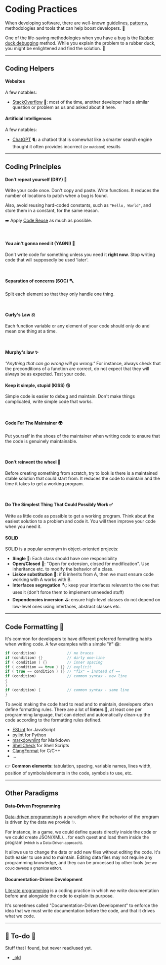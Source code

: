 # Coding Practices

<div class="row row-cols-md-2"><div>

When developing software, there are well-known guidelines, [patterns](../dp/index.md), methodologies and tools that can help boost developers. 🥇
</div><div>

One of the life-saving methodologies when you have a bug is the [Rubber duck debugging](https://en.wikipedia.org/wiki/Rubber_duck_debugging) method. While you explain the problem to a rubber duck, you might be enlightened and find the solution. 🦆
</div></div>

<hr class="sep-both">

## Coding Helpers

<div class="row row-cols-md-2"><div>

#### Websites

A few notables:

* [StackOverflow](https://stackoverflow.com/) 🍹: most of the time, another developer had a similar question or problem as us and asked about it here.
</div><div>

#### Artificial Intelligences

A few notables:

* [ChatGPT](https://chat.openai.com/) 🐈: a chatbot that is somewhat like a smarter search engine thought it often provides incorrect <small>(or outdated)</small> results
</div></div>

<hr class="sep-both">

## Coding Principles

<div class="row row-cols-md-2"><div>

#### Don’t repeat yourself (DRY) 🎰

Write your code once. Don't copy and paste. Write functions. It reduces the number of locations to patch when a bug is found.

Also, avoid reusing hard-coded constants, such as `"Hello, World"`, and store them in a constant, for the same reason.

➡️ Apply [Code Reuse](https://en.wikipedia.org/wiki/Code_reuse) as much as possible.

<br>

#### You ain't gonna need it (YAGNI) 🚮

Don't write code for something unless you need it **right now**. Stop writing code that will supposedly be used 'later'.

<br>

#### Separation of concerns (SOC) 🪓

Split each element so that they only handle one thing.

<br>

#### Curly's Law ⚖️

Each function variable or any element of your code should only do and mean one thing at a time.

<br>

#### Murphy's law ✨

*"Anything that can go wrong will go wrong."* For instance, always check that the preconditions of a function are correct, do not expect that they will always be as expected. Test your code.
</div><div>

#### Keep it simple, stupid (KISS) 😘

Simple code is easier to debug and maintain. Don't make things complicated, write simple code that works.

<br>

#### Code For The Maintainer 🌍

Put yourself in the shoes of the maintainer when writing code to ensure that the code is genuinely maintainable.

<br>

#### Don't reinvent the wheel 🛞

Before creating something from scratch, try to look is there is a maintained stable solution that could start from. It reduces the code to maintain and the time it takes to get a working program. 

<br>

#### Do The Simplest Thing That Could Possibly Work ✅

Write as little code as possible to get a working program. Think about the easiest solution to a problem and code it. You will then improve your code when you need it.

#### SOLID

SOLID is a popular acronym in object-oriented projects:

* **Single** 📝: Each class should have one responsibility
* **Open/Closed** 🥨: "Open for extension, closed for modification". Use inheritance etc. to modify the behavior of a class.
* **Liskov substitution** 👻: if B inherits from A, then we must ensure code working with A works with B.
* **Interfaces segregation** 🪓: keep your interfaces  relevant to the one that uses it (don't force them to implement unneeded stuff)
* **Dependencies inversion** ⛳: ensure high-level classes do not depend on low-level ones using interfaces, abstract classes etc.
</div></div>

<hr class="sep-both">

## Code Formatting 🧼

<div class="row row-cols-md-2"><div>

It's common for developers to have different preferred formatting habits when writing code. A few examples with a simple "if" 😱:

```c
if (condition)              // no braces
if (condition) {}           // dirty one-line
if ( condition ) {}         // inner spacing
if ( condition == true ) {} // explicit 
if ( true == condition ) {} // "fix" = instead of ==
if (condition)              // common syntax - new line
{
}
if (condition) {            // common syntax - same line
}
```
</div><div>

To avoid making the code hard to read and to maintain, developers often define formatting rules. There are a lot of **linters** 🫧, at least one per programming language, that can detect and automatically clean-up the code according to the formatting rules defined.

* [ESLint](https://eslint.org/) for JavaScript
* [pylint](https://pylint.org/) for Python
* [markdownlint](https://github.com/DavidAnson/markdownlint) for Markdown
* [ShellCheck](https://www.shellcheck.net/) for Shell Scripts
* [ClangFormat](https://clang.llvm.org/docs/ClangFormat.html) for C/C++
* ...

👉 **Common elements**: tabulation, spacing, variable names, lines width, position of symbols/elements in the code, symbols to use, etc.
</div></div>

<hr class="sep-both">

## Other Paradigms

<div class="row row-cols-md-2"><div>

#### Data-Driven Programming

[Data-driven programming](https://en.wikipedia.org/wiki/Data-driven_programming) is a paradigm where the behavior of the program is driven by the data we provide ✨.

For instance, in a game, we could define quests directly inside the code or we could create JSON/XML/... for each quest and load them inside the program <small>(which is a Data-Driven approach)</small>. 

It allows us to change the data or add new files without editing the code. It's both easier to use and to maintain. Editing data files may not require  any programming knowledge, and they can be processed by other tools <small>(ex: we could develop a graphical editor)</small>.
</div><div>

#### Documentation-Driven Development

[Literate programming](https://en.wikipedia.org/wiki/Literate_programming) is a coding practice in which we write documentation before and alongside the code to explain its purpose.

It's sometimes called "Documentation-Driven Development" to enforce the idea that we must write documentation before the code, and that it drives what we code.
</div></div>

<hr class="sep-both">

## 👻 To-do 👻

Stuff that I found, but never read/used yet.

<div class="row row-cols-md-2"><div>

* [_old](_old.md)
</div><div>
</div></div>
